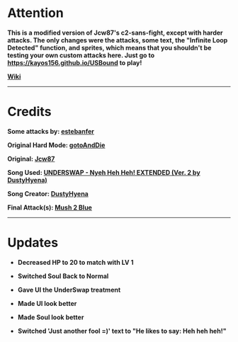 # Attention
**This is a modified version of Jcw87's c2-sans-fight, except with harder attacks. The only changes were the attacks, some text, the "Infinite Loop Detected" function, and sprites, which means that you shouldn't be testing your own custom attacks here. Just go to https://kayos156.github.io/USBound to play!**

[**Wiki**](https://github.com/kayos156/BoundFight/wiki)
________________________________________________________________________________

# Credits

**Some attacks by: [estebanfer](https://www.reddit.com/user/estebanfer)**

**Original Hard Mode: [gotoAndDie](https://github.com/gotoAndDie)**

**Original: [Jcw87](https://github.com/Jcw87)**

**Song Used: [UNDERSWAP - Nyeh Heh Heh! EXTENDED (Ver. 2 by DustyHyena)](https://www.youtube.com/watch?v=K0tNBJDeOes)**

**Song Creator: [DustyHyena](http://dustyhyena.tumblr.com)**

**Final Attack(s): [Mush 2 Blue](https://www.youtube.com/channel/UCMHwpcP2P4AbV1tDgz5N5XA)**
________________________________________________________________________________

# Updates
* **Decreased HP to 20 to match with LV 1**

* **Switched Soul Back to Normal**

* **Gave UI the UnderSwap treatment**

* **Made UI look better**

* **Made Soul look better**

* **Switched 'Just another fool =)' text to "He likes to say: Heh heh heh!"**
